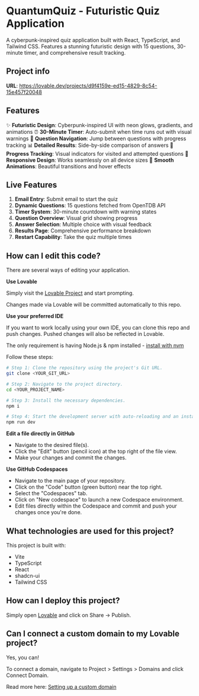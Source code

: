 # QuantumQuiz - Futuristic Quiz Application

A cyberpunk-inspired quiz application built with React, TypeScript, and Tailwind CSS. Features a stunning futuristic design with 15 questions, 30-minute timer, and comprehensive result tracking.

## Project info

**URL**: https://lovable.dev/projects/d9f4159e-ed15-4829-8c54-15e457f20048

## Features

✨ **Futuristic Design**: Cyberpunk-inspired UI with neon glows, gradients, and animations
⏰ **30-Minute Timer**: Auto-submit when time runs out with visual warnings
🧭 **Question Navigation**: Jump between questions with progress tracking
📊 **Detailed Results**: Side-by-side comparison of answers
🎯 **Progress Tracking**: Visual indicators for visited and attempted questions
📱 **Responsive Design**: Works seamlessly on all device sizes
🌟 **Smooth Animations**: Beautiful transitions and hover effects

## Live Features

1. **Email Entry**: Submit email to start the quiz
2. **Dynamic Questions**: 15 questions fetched from OpenTDB API
3. **Timer System**: 30-minute countdown with warning states
4. **Question Overview**: Visual grid showing progress
5. **Answer Selection**: Multiple choice with visual feedback
6. **Results Page**: Comprehensive performance breakdown
7. **Restart Capability**: Take the quiz multiple times

## How can I edit this code?

There are several ways of editing your application.

**Use Lovable**

Simply visit the [Lovable Project](https://lovable.dev/projects/d9f4159e-ed15-4829-8c54-15e457f20048) and start prompting.

Changes made via Lovable will be committed automatically to this repo.

**Use your preferred IDE**

If you want to work locally using your own IDE, you can clone this repo and push changes. Pushed changes will also be reflected in Lovable.

The only requirement is having Node.js & npm installed - [install with nvm](https://github.com/nvm-sh/nvm#installing-and-updating)

Follow these steps:

```sh
# Step 1: Clone the repository using the project's Git URL.
git clone <YOUR_GIT_URL>

# Step 2: Navigate to the project directory.
cd <YOUR_PROJECT_NAME>

# Step 3: Install the necessary dependencies.
npm i

# Step 4: Start the development server with auto-reloading and an instant preview.
npm run dev
```

**Edit a file directly in GitHub**

- Navigate to the desired file(s).
- Click the "Edit" button (pencil icon) at the top right of the file view.
- Make your changes and commit the changes.

**Use GitHub Codespaces**

- Navigate to the main page of your repository.
- Click on the "Code" button (green button) near the top right.
- Select the "Codespaces" tab.
- Click on "New codespace" to launch a new Codespace environment.
- Edit files directly within the Codespace and commit and push your changes once you're done.

## What technologies are used for this project?

This project is built with:

- Vite
- TypeScript
- React
- shadcn-ui
- Tailwind CSS

## How can I deploy this project?

Simply open [Lovable](https://lovable.dev/projects/d9f4159e-ed15-4829-8c54-15e457f20048) and click on Share -> Publish.

## Can I connect a custom domain to my Lovable project?

Yes, you can!

To connect a domain, navigate to Project > Settings > Domains and click Connect Domain.

Read more here: [Setting up a custom domain](https://docs.lovable.dev/tips-tricks/custom-domain#step-by-step-guide)
